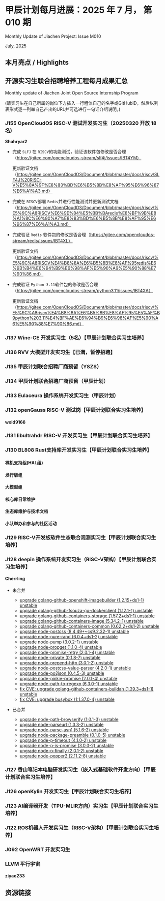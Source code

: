 # 甲辰计划每月进展：2025 年 7 月， 第 010 期

Monthly Update of Jiachen Project: Issue M010

July, 2025

## 本月亮点 / Highlights

## 开源实习生联合招聘培养工程每月成果汇总

Monthly update of Jiachen Joint Open Source Internship Program

(请实习生在自己所属的岗位下方插入一行粗体自己的名字或GitHubID，然后以列表形式逐一列举自己产出的URL并可选进行一句话介绍说明。)

### J155 OpenCloudOS RISC-V 测试开发实习生（20250320 开放 18 名)

**Shahryar2**

- 完成 `SLFJ` 在 `RISCV`的功能测试，验证该软件包修改是否合理（https://gitee.com/opencloudos-stream/slf4j/issues/IBT4YM）

  更新验证文档（https://gitee.com/OpenCloudOS/Document/blob/master/docs/riscv/SLF4J%20RISC-V%E5%8A%9F%E8%83%BD%E6%B5%8B%E8%AF%95%E6%96%87%E6%A1%A3.md）

- 完成在 `RISCV`部署 `Redis`并进行性能测试并更新测试文档（https://gitee.com/OpenCloudOS/Document/blob/master/docs/riscv/%E5%9C%A8RISCV%E6%9E%84%E5%BB%BAredis%E8%BF%9B%E8%A1%8C%E6%80%A7%E8%83%BD%E6%B5%8B%E8%AF%95%E6%96%87%E6%A1%A3.md）

- 完成验证 `Redis` 软件包的修改是否合理（https://gitee.com/opencloudos-stream/redis/issues/IBT4XL）

  更新验证文档（https://gitee.com/OpenCloudOS/Document/blob/master/docs/riscv/%E5%9C%A8RISCV%E4%B8%8A%E6%B5%8B%E8%AF%95redis%E6%9B%B4%E6%94%B9%E6%98%AF%E5%90%A6%E5%90%88%E7%90%86.md）

- 完成验证 `Python-3.11`软件包的修改是否合理（https://gitee.com/opencloudos-stream/python3.11/issues/IBT4XA）

  更新验证文档（https://gitee.com/OpenCloudOS/Document/blob/master/docs/riscv/%E5%9C%A8riscv%E4%B8%8A%E6%B5%8B%E8%AF%95%E5%AF%B9python%203.11%E4%BF%AE%E6%94%B9%E6%98%AF%E5%90%A6%E5%90%88%E7%90%86.md）

### J137  Wine-CE 开发实习生（5名）【甲辰计划联合实习生培养】

### J136 RVV 大模型开发实习生【已满，暂停招聘】

### J135 甲辰计划联合招聘厂商预留（YSZS）

### J134 甲辰计划联合招聘厂商预留（甲辰计划）

### J133 Eulaceura 操作系统开发实习生（甲辰计划）

### J132 openGauss RISC-V 测试岗【甲辰计划联合实习生培养】

#### wold9168

### J131 libultrahdr RISC-V 开发实习生【甲辰计划联合实习生培养】

### J130 BL808 Rust支持库开发实习生【甲辰计划联合实习生培养】

#### 裸机支持组(HAL组)

#### 发行版组

#### 大模型组

#### 核心库日常维护

#### 生态库维护与技术文档

#### 小队举办和参与的社区活动

### J129 RISC-V开发板软件生态联合观测实习生【甲辰计划联合实习生培养】

### J128 deepin 操作系统开发实习生（RISC-V架构）【甲辰计划联合实习生培养】

#### Cherrling

* 未合并
  * [upgrade golang-github-openshift-imagebuilder (1.2.15+ds1-1) unstable](https://github.com/deepin-community/golang-github-openshift-imagebuilder/pull/2)
  * [upgrade golang-github-fsouza-go-dockerclient (1.12.1-1) unstable](https://github.com/deepin-community/golang-github-fsouza-go-dockerclient/pull/2)
  * [upgrade golang-github-containers-storage (1.57.2+ds1-1) unstable](https://github.com/deepin-community/golang-github-containers-storage/pull/3)
  * [upgrade golang-github-containers-image (5.34.2-1) unstable](https://github.com/deepin-community/golang-github-containers-image/pull/2)
  * [upgrade golang-github-containers-common (0.62.2+ds1-2) unstable](https://github.com/deepin-community/golang-github-containers-common/pull/3)
  * [upgrade node-postcss (8.4.49+~cs9.2.32-1) unstable](https://github.com/deepin-community/node-postcss/pull/2)
  * [upgrade node-pure-rand (6.0.4+ds1-2) unstable](https://github.com/deepin-community/node-pure-rand/pull/2)
  * [upgrade node-pump (3.0.2-1) unstable](https://github.com/deepin-community/node-pump/pull/2)
  * [upgrade node-propget (1.1.0-4) unstable](https://github.com/deepin-community/node-propget/pull/1)
  * [upgrade node-promise-retry (2.0.1-4) unstable](https://github.com/deepin-community/node-promise-retry/pull/1)
  * [upgrade node-private (0.1.8-7) unstable](https://github.com/deepin-community/node-private/pull/1)
  * [upgrade node-prepend-http (3.0.1-2) unstable](https://github.com/deepin-community/node-prepend-http/pull/1)
  * [upgrade node-postcss-value-parser (4.2.0-1) unstable](https://github.com/deepin-community/node-postcss-value-parser/pull/1)
  * [upgrade node-po2json (0.4.5-3) unstable](https://github.com/deepin-community/node-po2json/pull/1)
  * [upgrade node-pinkie-promise (2.0.1-4) unstable](https://github.com/deepin-community/node-pinkie-promise/pull/1)
  * [upgrade node-path-to-regexp (6.3.0-1) unstable](https://github.com/deepin-community/node-path-to-regexp/pull/2)
  * [fix CVE: upgrade golang-github-containers-buildah (1.39.3+ds1-1) unstable](https://github.com/deepin-community/golang-github-containers-buildah/pull/4)
  * [fix CVE: upgrade busybox (1:1.37.0-4) unstable](https://github.com/deepin-community/busybox/pull/2)

* 已合并
  * [upgrade node-path-browserify (1.0.1-3) unstable](https://github.com/deepin-community/node-path-browserify/pull/1)
  * [upgrade node-parseurl (1.3.3-2) unstable](https://github.com/deepin-community/node-parseurl/pull/1)
  * [upgrade node-parse-asn1 (5.1.6-2) unstable](https://github.com/deepin-community/node-parse-asn1/pull/1)
  * [upgrade node-package-preamble (0.1.0-5) unstable](https://github.com/deepin-community/node-package-preamble/pull/1)
  * [upgrade node-p-timeout (4.1.0-2) unstable](https://github.com/deepin-community/node-p-timeout/pull/1)
  * [upgrade node-p-is-promise (3.0.0-2) unstable](https://github.com/deepin-community/node-p-is-promise/pull/1)
  * [upgrade node-p-finally (2.0.1-2) unstable](https://github.com/deepin-community/node-p-finally/pull/1)
  * [upgrade node-popper2 (2.11.2-8) unstable](https://github.com/deepin-community/node-popper2/pull/1)

### J127 香山笔记本电脑研发实习生（嵌入式基础软件开发方向）【甲辰计划联合实习生培养】

### J126 openKylin 开发实习生【甲辰计划联合实习生培养】

### J123 AI编译器开发（TPU-MLIR方向）实习生【甲辰计划联合实习生培养】

### J122 ROS机器人开发实习生（RISC-V架构）【甲辰计划联合实习生培养】

### J092 OpenWRT 开发实习生

### LLVM 平行宇宙

#### ziyao233

## 资源链接

